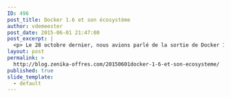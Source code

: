 ```yaml
---
ID: 496
post_title: Docker 1.6 et son écosystème
author: vdemeester
post_date: 2015-06-01 21:47:00
post_excerpt: |
  <p> Le 28 octobre dernier, nous avions parlé de la sortie de Docker 1.3, des évolutions entre la version 1 et cette dernière et de son écosystème. Je vous propose de remettre ça, bientôt 6 mois après, avec un peu le même plan : les principales nouveautés entre la version 1.3 et 1.6 (et il y en a <code>;-)</code>), l'évolution de l'écosystème qui gravite autour et un peu de <em>social</em> avec les meetups et évènements qui se sont passés depuis. </p> <div class="figure"> <p><img src="http://blog.zenika.com/public/Billet_0511/docker_container_engine_logo.png" alt="docker_container_engine_logo.png" /> </p> </div> <p> Rappel <em>ultra</em> rapide, <strong>Docker est une plate-forme ouverte à destination des développeurs et administrateurs systèmes visant à faciliter la construction et le déploiement d'applications distribuées</strong>. De manière moins marketing, l'idée derrière Docker est d'automatiser le déploiement d'environnements sous forme de conteneurs légers, portables et auto-suffisants ; les conteneurs permettant d'isoler l'exécution des applications dans des contextes d'exécution. Pour ce faire, Docker, écrit en Go, reprend les bases de LXC, utilise les fonctionnalités du noyau Linux (CGroups, Namespaces, …) et se base initialement sur un système de fichier "en oignons" AUFS ; D'autres backends sont supportés également comme BTRFS ou devicemapper (LVM). </p>
layout: post
permalink: >
  http://blog.zenika-offres.com/20150601docker-1-6-et-son-ecosysteme/
published: true
slide_template:
  - default
---
```

